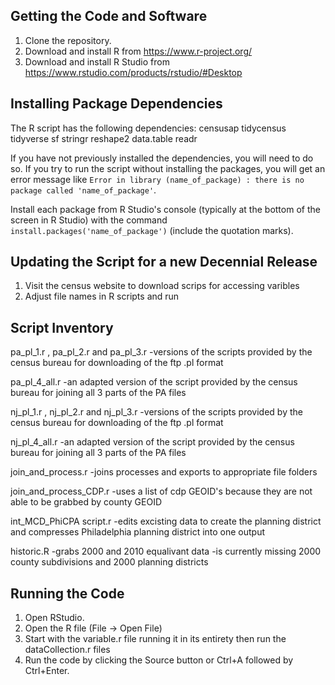 ## Getting the Code and Software

1. Clone the repository. 
2. Download and install R from https://www.r-project.org/
3. Download and install R Studio from https://www.rstudio.com/products/rstudio/#Desktop

## Installing Package Dependencies 

The R script has the following dependencies: 
censusap
tidycensus
tidyverse
sf
stringr
reshape2
data.table
readr

If you have not previously installed the dependencies, you will need to do so. If you try to run the script without installing the packages, you will get an error message like 
`Error in library (name_of_package) : there is no package called 'name_of_package'`.

Install each package from R Studio's console (typically at the bottom of the screen in R Studio) with the command  `install.packages('name_of_package')` (include the quotation marks). 

## Updating the Script for a new Decennial Release 

1. Visit the census website to download scrips for accessing varibles
2. Adjust file names in R scripts and run

## Script Inventory
pa_pl_1.r , pa_pl_2.r and pa_pl_3.r 
-versions of the scripts provided by the census bureau for downloading of the ftp .pl format

pa_pl_4_all.r
-an adapted version of the script provided by the census bureau for joining all 3 parts of the PA files

nj_pl_1.r , nj_pl_2.r and nj_pl_3.r 
-versions of the scripts provided by the census bureau for downloading of the ftp .pl format

nj_pl_4_all.r
-an adapted version of the script provided by the census bureau for joining all 3 parts of the PA files

join_and_process.r 
-joins processes and exports to appropriate file folders 

join_and_process_CDP.r
-uses a list of cdp GEOID's because they are not able to be grabbed by county GEOID

int_MCD_PhiCPA script.r
-edits excisting data to create the planning district and compresses Philadelphia planning district into one output

historic.R
-grabs 2000 and 2010 equalivant data
-is currently missing 2000 county subdivisions and 2000 planning districts 

## Running the Code

1. Open RStudio. 
2. Open the R file (File -> Open File)
3. Start with the variable.r file running it in its entirety then run the dataCollection.r files
4. Run the code by clicking the Source button or Ctrl+A followed by Ctrl+Enter.

